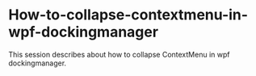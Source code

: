 # How-to-collapse-contextmenu-in-wpf-dockingmanager
This session describes about how to collapse ContextMenu in wpf dockingmanager.
